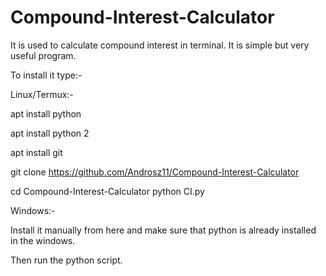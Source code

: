 # Compound-Interest-Calculator


It is used to calculate compound interest in terminal.
It is simple but very useful program.

To install it type:-

Linux/Termux:-

apt install python

apt install python 2

apt install git

git clone https://github.com/Androsz11/Compound-Interest-Calculator

cd Compound-Interest-Calculator
python CI.py


Windows:-

Install it manually from here and make sure that python is already installed in the windows.

Then run the python script.
